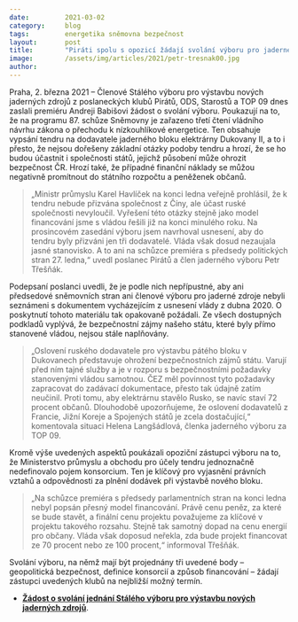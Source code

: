 ```yaml
---
date:         2021-03-02
category:     blog
tags:         energetika sněmovna bezpečnost
layout:       post
title:        "Piráti spolu s opozicí žádají svolání výboru pro jaderné zdroje, chtějí předejít schválení jaderného tendru s bezpečnostními a ekonomickými riziky"
image:        /assets/img/articles/2021/petr-tresnak00.jpg
author:       
---
```


 

Praha, 2. března 2021 – Členové Stálého výboru pro výstavbu nových jaderných zdrojů z poslaneckých klubů Pirátů, ODS, Starostů a TOP 09 dnes zaslali premiéru Andreji Babišovi žádost o svolání výboru. Poukazují na to, že na programu 87. schůze Sněmovny je zařazeno třetí čtení vládního návrhu zákona o přechodu k nízkouhlíkové energetice. Ten obsahuje vypsání tendru na dodavatele jaderného bloku elektrárny Dukovany II, a to i přesto, že nejsou dořešeny základní otázky podoby tendru a hrozí, že se ho budou účastnit i společnosti států, jejichž působení může ohrozit bezpečnost ČR. Hrozí také, že případné finanční náklady se můžou negativně promítnout do státního rozpočtu a peněženek občanů.

> „Ministr průmyslu Karel Havlíček na konci ledna veřejně prohlásil, že k tendru nebude přizvána společnost z Číny, ale účast ruské společnosti nevyloučil. Vyřešení této otázky stejně jako model financování jsme s vládou řešili již na konci minulého roku. Na prosincovém zasedání výboru jsem navrhoval usnesení, aby do tendru byly přizváni jen tři dodavatelé. Vláda však dosud nezaujala jasné stanovisko. A to ani na schůzce premiéra s předsedy politických stran 27. ledna,“ uvedl poslanec Pirátů a člen jaderného výboru Petr Třešňák.

Podepsaní poslanci uvedli, že je podle nich nepřípustné, aby ani předsedové sněmovních stran ani členové výboru pro jaderné zdroje nebyli seznámeni s dokumentem vycházejícím z usnesení vlády z dubna 2020. O poskytnutí tohoto materiálu tak opakovaně požádali. Ze všech dostupných podkladů vyplývá, že bezpečnostní zájmy našeho státu, které byly přímo stanovené vládou, nejsou stále naplňovány. 

> „Oslovení ruského dodavatele pro výstavbu pátého bloku v Dukovanech představuje ohrožení bezpečnostních zájmů státu. Varují před ním tajné služby a je v rozporu s bezpečnostními požadavky stanovenými vládou samotnou. ČEZ měl povinnost tyto požadavky zapracovat do zadávací dokumentace, přesto tak údajně zatím neučinil. Proti tomu, aby elektrárnu stavělo Rusko, se navíc staví 72 procent občanů. Dlouhodobě upozorňujeme, že oslovení dodavatelů z Francie, Jižní Koreje a Spojených států je zcela dostačující,“ komentovala situaci Helena Langšádlová, členka jaderného výboru za TOP 09.

Kromě výše uvedených aspektů poukázali opoziční zástupci výboru na to, že Ministerstvo průmyslu a obchodu pro účely tendru jednoznačně nedefinovalo pojem konsorcium. Ten je klíčový pro vyjasnění právních vztahů a odpovědnosti za plnění dodávek při výstavbě nového bloku. 

> „Na schůzce premiéra s předsedy parlamentních stran na konci ledna nebyl popsán přesný model financování. Právě cenu peněz, za které se bude stavět, a finální cenu projektu považujeme za klíčové v projektu takového rozsahu. Stejně tak samotný dopad na cenu energií pro občany. Vláda však doposud neřekla, zda bude projekt financovat ze 70 procent nebo ze 100 procent,“ informoval Třešňák.

Svolání výboru, na němž mají být projednány tři uvedené body – geopolitická bezpečnost, definice konsorcií a způsob financování – žádají zástupci uvedených klubů na nejbližší možný termín.


* **[Žádost o svolání jednání Stálého výboru pro výstavbu nových jaderných zdrojů](https://www.pirati.cz/assets/pdf/Žádost-o-svolání-SVVNJZ.pdf)**.
